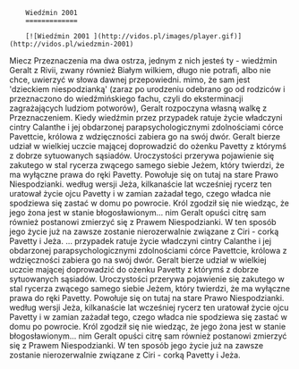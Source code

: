 
        Wiedźmin 2001 
        =============
        
        [![Wiedźmin 2001 ](http://vidos.pl/images/player.gif)](http://vidos.pl/wiedzmin-2001)
        
        
 Miecz Przeznaczenia ma dwa ostrza, jednym z nich jesteś ty - wiedźmin Geralt z Rivii, zwany również Białym wilkiem, długo nie potrafi, albo nie chce, uwierzyć w słowa dawnej przepowiedni. mimo, że sam jest 'dzieckiem niespodzianką' (zaraz po urodzeniu odebrano go od rodziców i przeznaczono do wiedźmińskiego fachu, czyli do eksterminacji zagrażających ludziom potworów), Geralt rozpoczyna własną walkę z Przeznaczeniem. Kiedy wiedźmin przez przypadek ratuje życie władczyni cintry Calanthe i jej obdarzonej parapsychologicznymi zdolnościami córce Pavettcie, królowa z wdzięczności zabiera go na swój dwór. Geralt bierze udział w wielkiej uczcie mającej doprowadzić do ożenku Pavetty z którymś z dobrze sytuowanych sąsiadów. Uroczystości przerywa pojawienie się zakutego w stal rycerza zwącego samego siebie Jeżem, który twierdzi, że ma wyłączne prawa do ręki Pavetty. Powołuje się on tutaj na stare Prawo Niespodzianki. według wersji Jeża, kilkanaście lat wcześniej rycerz ten uratował życie ojcu Pavetty i w zamian zażadał tego, czego władca nie spodziewa się zastać w domu po powrocie. Król zgodził się nie wiedząc, że jego żona jest w stanie błogosławionym... nim Geralt opuści citrę sam również postanowi zmierzyć się z Prawem Niespodzianki. W ten sposób jego życie już na zawsze zostanie nierozerwalnie związane z Ciri - corką Pavetty i Jeża.   ... przypadek ratuje życie władczyni cintry Calanthe i jej obdarzonej parapsychologicznymi zdolnościami córce Pavettcie, królowa z wdzięczności zabiera go na swój dwór. Geralt bierze udział w wielkiej uczcie mającej doprowadzić do ożenku Pavetty z którymś z dobrze sytuowanych sąsiadów. Uroczystości przerywa pojawienie się zakutego w stal rycerza zwącego samego siebie Jeżem, który twierdzi, że ma wyłączne prawa do ręki Pavetty. Powołuje się on tutaj na stare Prawo Niespodzianki. według wersji Jeża, kilkanaście lat wcześniej rycerz ten uratował życie ojcu Pavetty i w zamian zażadał tego, czego władca nie spodziewa się zastać w domu po powrocie. Król zgodził się nie wiedząc, że jego żona jest w stanie błogosławionym... nim Geralt opuści citrę sam również postanowi zmierzyć się z Prawem Niespodzianki. W ten sposób jego życie już na zawsze zostanie nierozerwalnie związane z Ciri - corką Pavetty i Jeża.
    